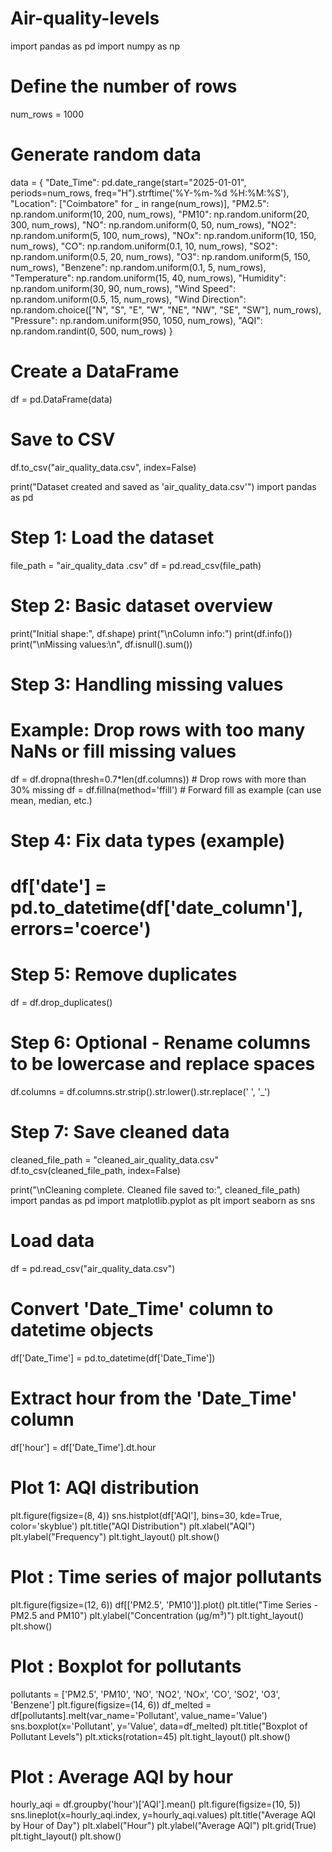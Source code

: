 # Air-quality-levels
import pandas as pd
import numpy as np

# Define the number of rows
num_rows = 1000

# Generate random data
data = {
    "Date_Time": pd.date_range(start="2025-01-01", periods=num_rows, freq="H").strftime('%Y-%m-%d %H:%M:%S'),
    "Location": ["Coimbatore" for _ in range(num_rows)],
    "PM2.5": np.random.uniform(10, 200, num_rows),
    "PM10": np.random.uniform(20, 300, num_rows),
    "NO": np.random.uniform(0, 50, num_rows),
    "NO2": np.random.uniform(5, 100, num_rows),
    "NOx": np.random.uniform(10, 150, num_rows),
    "CO": np.random.uniform(0.1, 10, num_rows),
    "SO2": np.random.uniform(0.5, 20, num_rows),
    "O3": np.random.uniform(5, 150, num_rows),
    "Benzene": np.random.uniform(0.1, 5, num_rows),
    "Temperature": np.random.uniform(15, 40, num_rows),
    "Humidity": np.random.uniform(30, 90, num_rows),
    "Wind Speed": np.random.uniform(0.5, 15, num_rows),
    "Wind Direction": np.random.choice(["N", "S", "E", "W", "NE", "NW", "SE", "SW"], num_rows),
    "Pressure": np.random.uniform(950, 1050, num_rows),
    "AQI": np.random.randint(0, 500, num_rows)
}

# Create a DataFrame
df = pd.DataFrame(data)

# Save to CSV
df.to_csv("air_quality_data.csv", index=False)

print("Dataset created and saved as 'air_quality_data.csv'")
import pandas as pd

# Step 1: Load the dataset
file_path = "air_quality_data .csv"
df = pd.read_csv(file_path)

# Step 2: Basic dataset overview
print("Initial shape:", df.shape)
print("\nColumn info:")
print(df.info())
print("\nMissing values:\n", df.isnull().sum())

# Step 3: Handling missing values
# Example: Drop rows with too many NaNs or fill missing values
df = df.dropna(thresh=0.7*len(df.columns))  # Drop rows with more than 30% missing
df = df.fillna(method='ffill')  # Forward fill as example (can use mean, median, etc.)

# Step 4: Fix data types (example)
# df['date'] = pd.to_datetime(df['date_column'], errors='coerce')

# Step 5: Remove duplicates
df = df.drop_duplicates()

# Step 6: Optional - Rename columns to be lowercase and replace spaces
df.columns = df.columns.str.strip().str.lower().str.replace(' ', '_')

# Step 7: Save cleaned data
cleaned_file_path = "cleaned_air_quality_data.csv"
df.to_csv(cleaned_file_path, index=False)

print("\nCleaning complete. Cleaned file saved to:", cleaned_file_path)
import pandas as pd
import matplotlib.pyplot as plt
import seaborn as sns

# Load data
df = pd.read_csv("air_quality_data.csv")

# Convert 'Date_Time' column to datetime objects
df['Date_Time'] = pd.to_datetime(df['Date_Time']) 

# Extract hour from the 'Date_Time' column
df['hour'] = df['Date_Time'].dt.hour  

# Plot 1: AQI distribution
plt.figure(figsize=(8, 4))
sns.histplot(df['AQI'], bins=30, kde=True, color='skyblue')
plt.title("AQI Distribution")
plt.xlabel("AQI")
plt.ylabel("Frequency")
plt.tight_layout()
plt.show()

# Plot : Time series of major pollutants
plt.figure(figsize=(12, 6))
df[['PM2.5', 'PM10']].plot()
plt.title("Time Series - PM2.5 and PM10")
plt.ylabel("Concentration (µg/m³)")
plt.tight_layout()
plt.show()

# Plot : Boxplot for pollutants
pollutants = ['PM2.5', 'PM10', 'NO', 'NO2', 'NOx', 'CO', 'SO2', 'O3', 'Benzene']
plt.figure(figsize=(14, 6))
df_melted = df[pollutants].melt(var_name='Pollutant', value_name='Value')
sns.boxplot(x='Pollutant', y='Value', data=df_melted)
plt.title("Boxplot of Pollutant Levels")
plt.xticks(rotation=45)
plt.tight_layout()
plt.show()

# Plot : Average AQI by hour
hourly_aqi = df.groupby('hour')['AQI'].mean()
plt.figure(figsize=(10, 5))
sns.lineplot(x=hourly_aqi.index, y=hourly_aqi.values)
plt.title("Average AQI by Hour of Day")
plt.xlabel("Hour")
plt.ylabel("Average AQI")
plt.grid(True)
plt.tight_layout()
plt.show()
